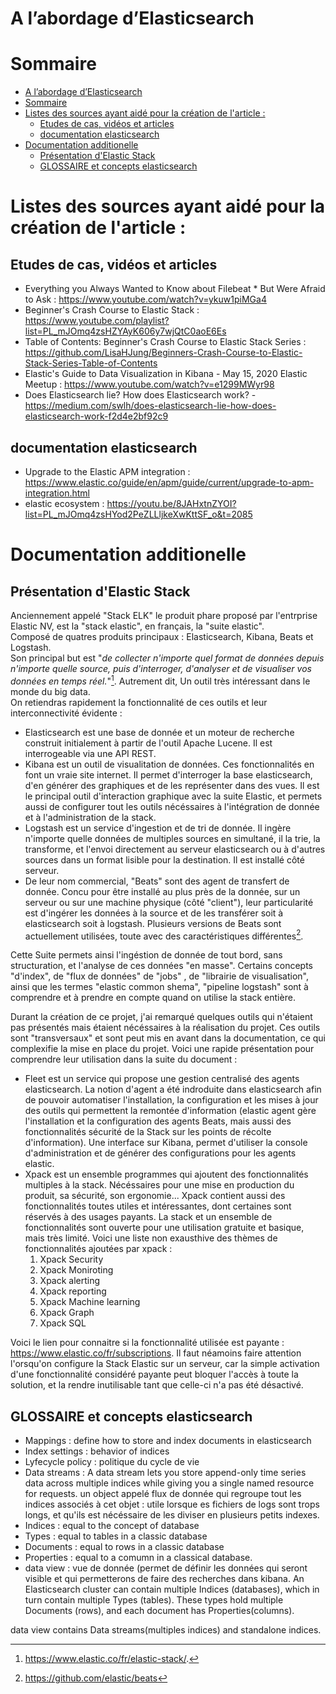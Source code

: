 # A l’abordage d’Elasticsearch
# Sommaire
- [A l’abordage d’Elasticsearch](#a-labordage-delasticsearch)
- [Sommaire](#sommaire)
- [Listes des sources ayant aidé pour la création de l'article :](#listes-des-sources-ayant-aidé-pour-la-création-de-larticle-)
  - [Etudes de cas, vidéos et articles](#etudes-de-cas-vidéos-et-articles)
  - [documentation elasticsearch](#documentation-elasticsearch)
- [Documentation additionelle](#documentation-additionelle)
  - [Présentation d'Elastic Stack](#présentation-delastic-stack)
  - [GLOSSAIRE et concepts elasticsearch](#glossaire-et-concepts-elasticsearch)

# Listes des sources ayant aidé pour la création de l'article :
## Etudes de cas, vidéos et articles
- Everything you Always Wanted to Know about Filebeat * But Were Afraid to Ask : https://www.youtube.com/watch?v=ykuw1piMGa4
- Beginner's Crash Course to Elastic Stack : https://www.youtube.com/playlist?list=PL_mJOmq4zsHZYAyK606y7wjQtC0aoE6Es
- Table of Contents: Beginner's Crash Course to Elastic Stack Series : https://github.com/LisaHJung/Beginners-Crash-Course-to-Elastic-Stack-Series-Table-of-Contents
- Elastic's Guide to Data Visualization in Kibana - May 15, 2020 Elastic Meetup : https://www.youtube.com/watch?v=e1299MWyr98
- Does Elasticsearch lie? How does Elasticsearch work? - https://medium.com/swlh/does-elasticsearch-lie-how-does-elasticsearch-work-f2d4e2bf92c9

## documentation elasticsearch
- Upgrade to the Elastic APM integration : https://www.elastic.co/guide/en/apm/guide/current/upgrade-to-apm-integration.html 
- elastic ecosystem : https://youtu.be/8JAHxtnZYOI?list=PL_mJOmq4zsHYod2PeZLLljkeXwKttSF_o&t=2085


# Documentation additionelle
## Présentation d'Elastic Stack

Anciennement appelé "Stack ELK" le produit phare proposé par l'entrprise Elastic NV, est la "stack elastic", en français, la "suite elastic". </br>
Composé de quatres produits principaux : Elasticsearch, Kibana, Beats et Logstash. </br>
Son principal but est "*de collecter n'importe quel format de données depuis n'importe quelle source, puis d'interroger, d'analyser et de visualiser vos données en temps réel.*"[^1]. Autrement dit, Un outil très intéressant dans le monde du big data. </br>
On retiendras rapidement la fonctionnalité de ces outils et leur interconnectivité évidente : </br>
- Elasticsearch est une base de donnée et un moteur de recherche construit initialement à partir de l'outil Apache Lucene. Il est interrogeable via une API REST. 
- Kibana est un outil de visualitation de données. Ces fonctionnalités en font un vraie site internet. Il permet d'interroger la base elasticsearch, d'en générer des graphiques et de les représenter dans des vues. Il est le principal outil d'interaction graphique avec la suite Elastic, et permets  aussi de configurer tout les outils nécéssaires à l'intégration de donnée et à l'administration de la stack.
- Logstash est un service d'ingestion et de tri de donnée. Il ingère n'importe quelle données de multiples sources en simultané, il la trie, la transforme, et l'envoi directement au serveur elasticsearch ou à d'autres sources dans un format lisible pour la destination. Il est installé côté serveur.
- De leur nom commercial, "Beats" sont des agent de transfert de donnée. Concu pour être installé au plus près de la donnée, sur un serveur ou sur une machine physique (côté "client"), leur particularité est d'ingérer les données à la source et de les transférer soit à elasticsearch soit à logstash. Plusieurs versions de Beats sont actuellement utilisées, toute avec des caractéristiques différentes[^2].

Cette Suite permets ainsi l'ingéstion de donnée de tout bord, sans structuration, et l'analyse de ces données "en masse". Certains concepts "d'index", de "flux de données" de "jobs" , de "librairie de visualisation", ainsi que les termes "elastic common shema", "pipeline logstash" sont à comprendre et à prendre en compte quand on utilise la stack entière.

Durant la création de ce projet, j'ai remarqué quelques outils qui n'étaient pas présentés mais étaient nécéssaires à la réalisation du projet.
Ces outils sont "transversaux" et sont peut mis en avant dans la documentation, ce qui complexifie la mise en place du projet. Voici une rapide présentation pour comprendre leur utilisation dans la suite du document :
- Fleet est un service qui propose une gestion centralisé des agents elasticsearch. La notion d'agent a été indroduite dans elasticsearch afin de pouvoir automatiser l'installation, la configuration et les mises à jour des outils qui permettent la remontée d'information (elastic agent gère l'installation et la configuration des agents Beats, mais aussi des fonctionnalités sécurité de la Stack sur les points de récolte d'information). Une interface sur Kibana, permet d'utiliser la console d'administration et de générer des configurations pour les agents elastic.
- Xpack est un ensemble programmes qui ajoutent des fonctionnalités multiples à la stack.  Nécéssaires pour une mise en production du produit, sa sécurité, son ergonomie... Xpack contient aussi des fonctionnalités toutes utiles et intéressantes, dont certaines sont réservés à des usages payants. La stack et un ensemble de fonctionnalités sont ouverte pour une utilisation gratuite et basique, mais très limité. Voici une liste non exausthive des thèmes de fonctionnalités ajoutées par xpack :
  1. Xpack Security
  2. Xpack Moniroting
  3. Xpack alerting
  4. Xpack reporting
  5. Xpack Machine learning
  6. Xpack Graph
  7. Xpack SQL

Voici le lien pour connaitre si la fonctionnalité utilisée est payante : https://www.elastic.co/fr/subscriptions. Il faut néamoins faire attention l'orsqu'on configure la Stack Elastic sur un serveur, car la simple activation d'une fonctionnalité considéré payante peut bloquer l'accès à toute la solution, et la rendre inutilisable tant que celle-ci n'a pas été désactivé.

[^1]: https://www.elastic.co/fr/elastic-stack/.
[^2]: https://github.com/elastic/beats

## GLOSSAIRE et concepts elasticsearch 

- Mappings : define how to store and index documents in elasticsearch
- Index settings : behavior of indices
- Lyfecycle policy : politique du cycle de vie
- Data streams : A data stream lets you store append-only time series data across multiple indices while giving you a single named resource for requests. un object appelé flux de donnée qui regroupe tout les indices associés à cet objet : utile lorsque es fichiers de logs sont trops longs, et qu'ils est nécéssaire de les diviser en plusieurs petits indexes. 
- Indices : equal to the concept of database
- Types : equal to tables in a classic database
- Documents : equal to rows in a classic database
- Properties : equal to a comumn in a classical database.
- data view : vue de donnée (permet de définir les données qui seront visible et qui permetterons de faire des recherches dans kibana.
An Elasticsearch cluster can contain multiple Indices (databases), which in turn contain multiple Types (tables). These types hold multiple Documents (rows), and each document has Properties(columns).


data view contains Data streams(multiples indices) and standalone indices.


